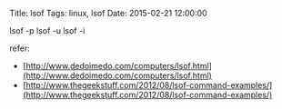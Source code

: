 Title: lsof
Tags: linux, lsof
Date: 2015-02-21 12:00:00

lsof -p
lsof -u
lsof -i 

refer:

- [http://www.dedoimedo.com/computers/lsof.html](http://www.dedoimedo.com/computers/lsof.html)
- [http://www.thegeekstuff.com/2012/08/lsof-command-examples/](http://www.thegeekstuff.com/2012/08/lsof-command-examples/)
